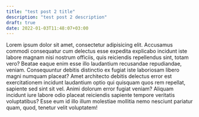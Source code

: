 ```yaml
---
title: "test post 2 title"
description: "test post 2 description"
draft: true
date: 2022-01-03T11:48:07+03:00
---
```


Lorem ipsum dolor sit amet, consectetur adipisicing elit. Accusamus commodi consequatur cum delectus esse expedita explicabo incidunt iste labore magnam nisi nostrum officiis, quis reiciendis repellendus sint, totam vero? Beatae eaque enim esse illo laudantium recusandae repudiandae, veniam. Consequuntur debitis distinctio ex fugiat iste laboriosam libero magni numquam placeat? Amet architecto debitis delectus error est exercitationem incidunt laudantium optio qui quisquam quos rem repellat, sapiente sed sint sit vel. Animi dolorum error fugiat veniam? Aliquam incidunt iure labore odio placeat reiciendis sapiente tempore veritatis voluptatibus? Esse eum id illo illum molestiae mollitia nemo nesciunt pariatur quam, quod, tenetur velit voluptatem!
